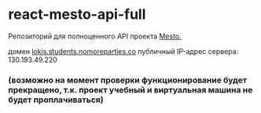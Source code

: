 # react-mesto-api-full
Репозиторий для полноценного API проекта [Mesto.](https://github.com/loki87by/react-mesto-auth) 

домен [lokis.students.nomoreparties.co](www.lokis.students.nomoreparties.co) 
публичный IP-адрес сервера: 130.193.49.220 
### (возможно на момент проверки функционирование будет прекращено, т.к. проект учебный и виртуальная машина не будет проплачиваться)
